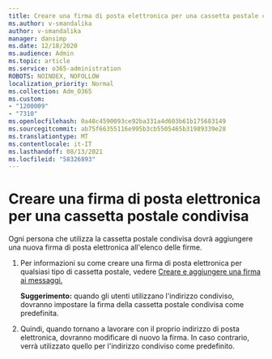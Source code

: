 ```yaml
---
title: Creare una firma di posta elettronica per una cassetta postale condivisa
ms.author: v-smandalika
author: v-smandalika
manager: dansimp
ms.date: 12/18/2020
ms.audience: Admin
ms.topic: article
ms.service: o365-administration
ROBOTS: NOINDEX, NOFOLLOW
localization_priority: Normal
ms.collection: Adm_O365
ms.custom:
- "1200009"
- "7310"
ms.openlocfilehash: 0a48c4590093ce92ba331a4d603b61b175683149
ms.sourcegitcommit: ab75f66355116e995b3cb5505465b31989339e28
ms.translationtype: MT
ms.contentlocale: it-IT
ms.lasthandoff: 08/13/2021
ms.locfileid: "58326893"
---
```

# <a name="create-an-email-signature-for-a-shared-mailbox"></a>Creare una firma di posta elettronica per una cassetta postale condivisa

Ogni persona che utilizza la cassetta postale condivisa dovrà aggiungere una nuova firma di posta elettronica all'elenco delle firme.

1. Per informazioni su come creare una firma di posta elettronica per qualsiasi tipo di cassetta postale, vedere [Creare e aggiungere una firma ai messaggi.](https://support.office.com/article/8ee5d4f4-68fd-464a-a1c1-0e1c80bb27f2)

    **Suggerimento:** quando gli utenti utilizzano l'indirizzo condiviso, dovranno impostare la firma della cassetta postale condivisa come predefinita.
1. Quindi, quando tornano a lavorare con il proprio indirizzo di posta elettronica, dovranno modificare di nuovo la firma. In caso contrario, verrà utilizzato quello per l'indirizzo condiviso come predefinito.